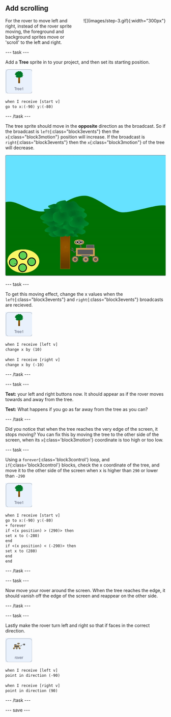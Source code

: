 ## Add scrolling

<div style="display: flex; flex-wrap: wrap">
<div style="flex-basis: 200px; flex-grow: 1; margin-right: 15px;">
For the rover to move left and right, instead of the rover sprite moving, the foreground and background sprites move or 'scroll' to the left and right.
</div>
<div>
![](images/step-3.gif){:width="300px"}
</div>
</div>

--- task ---

Add a **Tree** sprite in to your project, and then set its starting position.

![The Tree sprite](images/tree-sprite.png)

```blocks3
when I receive [start v]
go to x:(-90) y:(-80)
```

--- /task ---

The tree sprite should move in the **opposite** direction as the broadcast. So if the broadcast is `left`{:class="block3events"} then the `x`{:class="block3motion"} position will increase. If the broadcast is `right`{:class="block3events"} then the `x`{:class="block3motion"} of the tree will decrease.

![animation of tree moving right and left showing the x coordinate changing](images/scrolling-tree.gif)

--- task ---

To get this moving effect, change the x values when the `left`{:class="block3events"} and `right`{:class="block3events"} broadcasts are recieved.

![The Tree sprite](images/tree-sprite.png)
```blocks3
when I receive [left v]
change x by (10)

when I receive [right v]
change x by (-10)
```

--- /task ---

--- task ---

**Test:** your left and right buttons now. It should appear as if the rover moves towards and away from the tree.

**Test:** What happens if you go as far away from the tree as you can?

--- /task ---

Did you notice that when the tree reaches the very edge of the screen, it stops moving? You can fix this by moving the tree to the other side of the screen, when its `x`{:class='block3motion'} coordinate is too high or too low.

--- task ---

Using a `forever`{:class='block3control'} loop, and `if`{:class='block3control'} blocks, check the x coordinate of the tree, and move it to the other side of the screen when x is higher than `290` or lower than `-290`

![The Tree sprite](images/tree-sprite.png)
```blocks3
when I receive [start v]
go to x:(-90) y:(-80)
+ forever
if <(x position) > (290)> then
set x to (-280)
end
if <(x position) < (-290)> then
set x to (280)
end
end
```

--- /task ---

--- task ---

Now move your rover around the screen. When the tree reaches the edge, it should vanish off the edge of the screen and reappear on the other side.

--- /task ---

--- task ---

Lastly make the rover turn left and right so that if faces in the correct direction.

![rover sprite](images/rover-sprite.png)
```blocks3
when I receive [left v]
point in direction (-90)

when I receive [right v]
point in direction (90)
```
--- /task ---



--- save ---
